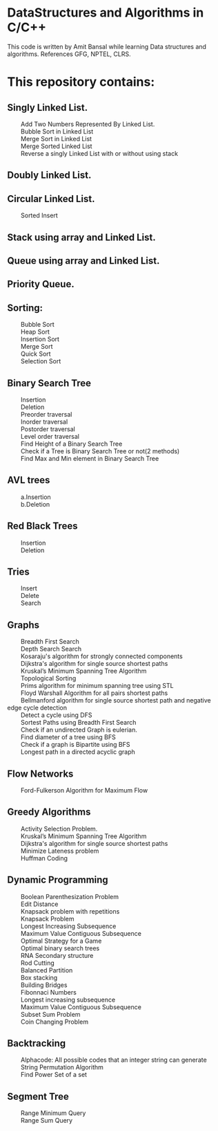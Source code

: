 # DataStructures and Algorithms in C/C++

This code is written by Amit Bansal while learning Data structures and algorithms.
References GFG, NPTEL, CLRS.

This repository contains:
=========================

Singly Linked List.
----------------
&nbsp;&nbsp;&nbsp;&nbsp;&nbsp;&nbsp;&nbsp;&nbsp;Add Two Numbers Represented By Linked List.<br />
&nbsp;&nbsp;&nbsp;&nbsp;&nbsp;&nbsp;&nbsp;&nbsp;Bubble Sort in Linked List<br />
&nbsp;&nbsp;&nbsp;&nbsp;&nbsp;&nbsp;&nbsp;&nbsp;Merge Sort in Linked List<br />
&nbsp;&nbsp;&nbsp;&nbsp;&nbsp;&nbsp;&nbsp;&nbsp;Merge Sorted Linked List<br />
&nbsp;&nbsp;&nbsp;&nbsp;&nbsp;&nbsp;&nbsp;&nbsp;Reverse a singly Linked List with or without using stack<br />

Doubly Linked List.
----------------

Circular Linked List.
----------------
&nbsp;&nbsp;&nbsp;&nbsp;&nbsp;&nbsp;&nbsp;&nbsp;Sorted Insert<br />

Stack using array and Linked List.
--------------------------------

Queue using array and Linked List.
----------------------------------------

Priority Queue.
----------------

Sorting:
--------
&nbsp;&nbsp;&nbsp;&nbsp;&nbsp;&nbsp;&nbsp;&nbsp;Bubble Sort<br />
&nbsp;&nbsp;&nbsp;&nbsp;&nbsp;&nbsp;&nbsp;&nbsp;Heap Sort<br />
&nbsp;&nbsp;&nbsp;&nbsp;&nbsp;&nbsp;&nbsp;&nbsp;Insertion Sort<br />
&nbsp;&nbsp;&nbsp;&nbsp;&nbsp;&nbsp;&nbsp;&nbsp;Merge Sort<br />
&nbsp;&nbsp;&nbsp;&nbsp;&nbsp;&nbsp;&nbsp;&nbsp;Quick Sort<br />
&nbsp;&nbsp;&nbsp;&nbsp;&nbsp;&nbsp;&nbsp;&nbsp;Selection Sort<br />

Binary Search Tree
----------------
&nbsp;&nbsp;&nbsp;&nbsp;&nbsp;&nbsp;&nbsp;&nbsp;Insertion<br />
&nbsp;&nbsp;&nbsp;&nbsp;&nbsp;&nbsp;&nbsp;&nbsp;Deletion<br />
&nbsp;&nbsp;&nbsp;&nbsp;&nbsp;&nbsp;&nbsp;&nbsp;Preorder traversal<br />
&nbsp;&nbsp;&nbsp;&nbsp;&nbsp;&nbsp;&nbsp;&nbsp;Inorder traversal<br />
&nbsp;&nbsp;&nbsp;&nbsp;&nbsp;&nbsp;&nbsp;&nbsp;Postorder traversal<br />
&nbsp;&nbsp;&nbsp;&nbsp;&nbsp;&nbsp;&nbsp;&nbsp;Level order traversal<br />
&nbsp;&nbsp;&nbsp;&nbsp;&nbsp;&nbsp;&nbsp;&nbsp;Find Height of a Binary Search Tree<br />
&nbsp;&nbsp;&nbsp;&nbsp;&nbsp;&nbsp;&nbsp;&nbsp;Check if a Tree is Binary Search Tree or not(2 methods)<br />
&nbsp;&nbsp;&nbsp;&nbsp;&nbsp;&nbsp;&nbsp;&nbsp;Find Max and Min element in Binary Search Tree<br />

AVL trees
--------
&nbsp;&nbsp;&nbsp;&nbsp;&nbsp;&nbsp;&nbsp;&nbsp;a.Insertion<br />
&nbsp;&nbsp;&nbsp;&nbsp;&nbsp;&nbsp;&nbsp;&nbsp;b.Deletion<br />

Red Black Trees
--------
&nbsp;&nbsp;&nbsp;&nbsp;&nbsp;&nbsp;&nbsp;&nbsp;Insertion<br />
&nbsp;&nbsp;&nbsp;&nbsp;&nbsp;&nbsp;&nbsp;&nbsp;Deletion<br />

Tries
--------
&nbsp;&nbsp;&nbsp;&nbsp;&nbsp;&nbsp;&nbsp;&nbsp;Insert<br />
&nbsp;&nbsp;&nbsp;&nbsp;&nbsp;&nbsp;&nbsp;&nbsp;Delete<br />
&nbsp;&nbsp;&nbsp;&nbsp;&nbsp;&nbsp;&nbsp;&nbsp;Search<br />

Graphs
--------
&nbsp;&nbsp;&nbsp;&nbsp;&nbsp;&nbsp;&nbsp;&nbsp;Breadth First Search<br />
&nbsp;&nbsp;&nbsp;&nbsp;&nbsp;&nbsp;&nbsp;&nbsp;Depth Search Search<br />
&nbsp;&nbsp;&nbsp;&nbsp;&nbsp;&nbsp;&nbsp;&nbsp;Kosaraju's algorithm for strongly connected components<br />
&nbsp;&nbsp;&nbsp;&nbsp;&nbsp;&nbsp;&nbsp;&nbsp;Dijkstra's algorithm for single source shortest paths<br />
&nbsp;&nbsp;&nbsp;&nbsp;&nbsp;&nbsp;&nbsp;&nbsp;Kruskal’s Minimum Spanning Tree Algorithm<br />
&nbsp;&nbsp;&nbsp;&nbsp;&nbsp;&nbsp;&nbsp;&nbsp;Topological Sorting<br />
&nbsp;&nbsp;&nbsp;&nbsp;&nbsp;&nbsp;&nbsp;&nbsp;Prims algorithm for minimum spanning tree using STL<br />
&nbsp;&nbsp;&nbsp;&nbsp;&nbsp;&nbsp;&nbsp;&nbsp;Floyd Warshall Algorithm for all pairs shortest paths<br />
&nbsp;&nbsp;&nbsp;&nbsp;&nbsp;&nbsp;&nbsp;&nbsp;Bellmanford algorithm for single source shortest path and negative edge cycle detection<br />
&nbsp;&nbsp;&nbsp;&nbsp;&nbsp;&nbsp;&nbsp;&nbsp;Detect a cycle using DFS<br />
&nbsp;&nbsp;&nbsp;&nbsp;&nbsp;&nbsp;&nbsp;&nbsp;Sortest Paths using Breadth First Search<br />
&nbsp;&nbsp;&nbsp;&nbsp;&nbsp;&nbsp;&nbsp;&nbsp;Check if an undirected Graph is eulerian.<br />
&nbsp;&nbsp;&nbsp;&nbsp;&nbsp;&nbsp;&nbsp;&nbsp;Find diameter of a tree using BFS<br />
&nbsp;&nbsp;&nbsp;&nbsp;&nbsp;&nbsp;&nbsp;&nbsp;Check if a graph is Bipartite using BFS<br />
&nbsp;&nbsp;&nbsp;&nbsp;&nbsp;&nbsp;&nbsp;&nbsp;Longest path in a directed acyclic graph<br />

Flow Networks
------------
&nbsp;&nbsp;&nbsp;&nbsp;&nbsp;&nbsp;&nbsp;&nbsp;Ford-Fulkerson Algorithm for Maximum Flow<br />

Greedy Algorithms
----------------
&nbsp;&nbsp;&nbsp;&nbsp;&nbsp;&nbsp;&nbsp;&nbsp;Activity Selection Problem.<br />
&nbsp;&nbsp;&nbsp;&nbsp;&nbsp;&nbsp;&nbsp;&nbsp;Kruskal’s Minimum Spanning Tree Algorithm<br />
&nbsp;&nbsp;&nbsp;&nbsp;&nbsp;&nbsp;&nbsp;&nbsp;Dijkstra's algorithm for single source shortest paths<br />
&nbsp;&nbsp;&nbsp;&nbsp;&nbsp;&nbsp;&nbsp;&nbsp;Minimize Lateness problem<br />
&nbsp;&nbsp;&nbsp;&nbsp;&nbsp;&nbsp;&nbsp;&nbsp;Huffman Coding<br />

Dynamic Programming
----------------
&nbsp;&nbsp;&nbsp;&nbsp;&nbsp;&nbsp;&nbsp;&nbsp;Boolean Parenthesization Problem<br />
&nbsp;&nbsp;&nbsp;&nbsp;&nbsp;&nbsp;&nbsp;&nbsp;Edit Distance<br />
&nbsp;&nbsp;&nbsp;&nbsp;&nbsp;&nbsp;&nbsp;&nbsp;Knapsack problem with repetitions<br />
&nbsp;&nbsp;&nbsp;&nbsp;&nbsp;&nbsp;&nbsp;&nbsp;Knapsack Problem<br />
&nbsp;&nbsp;&nbsp;&nbsp;&nbsp;&nbsp;&nbsp;&nbsp;Longest Increasing Subsequence<br />
&nbsp;&nbsp;&nbsp;&nbsp;&nbsp;&nbsp;&nbsp;&nbsp;Maximum Value Contiguous Subsequence<br />
&nbsp;&nbsp;&nbsp;&nbsp;&nbsp;&nbsp;&nbsp;&nbsp;Optimal Strategy for a Game<br />
&nbsp;&nbsp;&nbsp;&nbsp;&nbsp;&nbsp;&nbsp;&nbsp;Optimal binary search trees<br />
&nbsp;&nbsp;&nbsp;&nbsp;&nbsp;&nbsp;&nbsp;&nbsp;RNA Secondary structure<br />
&nbsp;&nbsp;&nbsp;&nbsp;&nbsp;&nbsp;&nbsp;&nbsp;Rod Cutting<br />
&nbsp;&nbsp;&nbsp;&nbsp;&nbsp;&nbsp;&nbsp;&nbsp;Balanced Partition<br />
&nbsp;&nbsp;&nbsp;&nbsp;&nbsp;&nbsp;&nbsp;&nbsp;Box stacking<br />
&nbsp;&nbsp;&nbsp;&nbsp;&nbsp;&nbsp;&nbsp;&nbsp;Building Bridges<br />
&nbsp;&nbsp;&nbsp;&nbsp;&nbsp;&nbsp;&nbsp;&nbsp;Fibonnaci Numbers<br />
&nbsp;&nbsp;&nbsp;&nbsp;&nbsp;&nbsp;&nbsp;&nbsp;Longest increasing subsequence<br />
&nbsp;&nbsp;&nbsp;&nbsp;&nbsp;&nbsp;&nbsp;&nbsp;Maximum Value Contiguous Subsequence<br />
&nbsp;&nbsp;&nbsp;&nbsp;&nbsp;&nbsp;&nbsp;&nbsp;Subset Sum Problem<br />
&nbsp;&nbsp;&nbsp;&nbsp;&nbsp;&nbsp;&nbsp;&nbsp;Coin Changing Problem<br />


Backtracking
-------------
&nbsp;&nbsp;&nbsp;&nbsp;&nbsp;&nbsp;&nbsp;&nbsp;Alphacode: All possible codes that an integer string can generate<br />
&nbsp;&nbsp;&nbsp;&nbsp;&nbsp;&nbsp;&nbsp;&nbsp;String Permutation Algorithm<br />
&nbsp;&nbsp;&nbsp;&nbsp;&nbsp;&nbsp;&nbsp;&nbsp;Find Power Set of a set<br />

Segment Tree
-------------
&nbsp;&nbsp;&nbsp;&nbsp;&nbsp;&nbsp;&nbsp;&nbsp;Range Minimum Query<br />
&nbsp;&nbsp;&nbsp;&nbsp;&nbsp;&nbsp;&nbsp;&nbsp;Range Sum Query<br />


